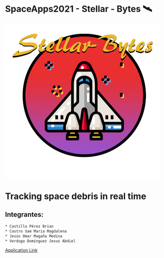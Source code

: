 # SpaceApps2021 -  Stellar - Bytes 🛰 
<img src="https://github.com/omar17md/SpaceApps2021/blob/main/img/logos/Logo_StellerBytes.png?raw=true">

# Tracking space debris in real time


## Integrantes:

    * Castillo Pérez Brian
    * Castro Sam Maria Magdalena
    * Jesús Omar Magaña Medina
    * Verdugo Domínguez Jesus Abdiel

[Application Link](https://appchallengestellar.azurewebsites.net/) 
